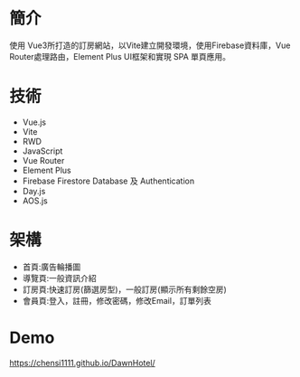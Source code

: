 # 簡介

使用 Vue3所打造的訂房網站，以Vite建立開發環境，使用Firebase資料庫，Vue Router處理路由，Element Plus UI框架和實現 SPA 單頁應用。

# 技術
- Vue.js
- Vite
- RWD
- JavaScript
- Vue Router
- Element Plus
- Firebase Firestore Database 及 Authentication
- Day.js
- AOS.js

# 架構
- 首頁:廣告輪播圖
- 導覽頁:一般資訊介紹
- 訂房頁:快速訂房(篩選房型)，一般訂房(顯示所有剩餘空房)
- 會員頁:登入，註冊，修改密碼，修改Email，訂單列表

# Demo
https://chensi1111.github.io/DawnHotel/
